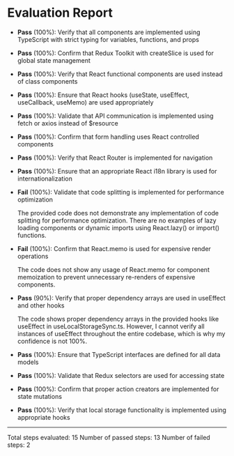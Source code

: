 # Evaluation Report

- **Pass** (100%): Verify that all components are implemented using TypeScript with strict typing for variables, functions, and props
  
- **Pass** (100%): Confirm that Redux Toolkit with createSlice is used for global state management
  
- **Pass** (100%): Verify that React functional components are used instead of class components
  
- **Pass** (100%): Ensure that React hooks (useState, useEffect, useCallback, useMemo) are used appropriately
  
- **Pass** (100%): Validate that API communication is implemented using fetch or axios instead of $resource
  
- **Pass** (100%): Confirm that form handling uses React controlled components
  
- **Pass** (100%): Verify that React Router is implemented for navigation
  
- **Pass** (100%): Ensure that an appropriate React i18n library is used for internationalization
  
- **Fail** (100%): Validate that code splitting is implemented for performance optimization
  
  The provided code does not demonstrate any implementation of code splitting for performance optimization. There are no examples of lazy loading components or dynamic imports using React.lazy() or import() functions.

- **Fail** (100%): Confirm that React.memo is used for expensive render operations
  
  The code does not show any usage of React.memo for component memoization to prevent unnecessary re-renders of expensive components.

- **Pass** (90%): Verify that proper dependency arrays are used in useEffect and other hooks
  
  The code shows proper dependency arrays in the provided hooks like useEffect in useLocalStorageSync.ts. However, I cannot verify all instances of useEffect throughout the entire codebase, which is why my confidence is not 100%.

- **Pass** (100%): Ensure that TypeScript interfaces are defined for all data models
  
- **Pass** (100%): Validate that Redux selectors are used for accessing state
  
- **Pass** (100%): Confirm that proper action creators are implemented for state mutations
  
- **Pass** (100%): Verify that local storage functionality is implemented using appropriate hooks

---

Total steps evaluated: 15
Number of passed steps: 13
Number of failed steps: 2